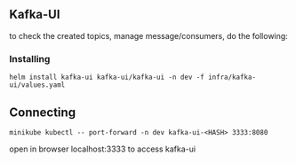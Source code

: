## Kafka-UI

to check the created topics, manage message/consumers, do the following:

### Installing

```
helm install kafka-ui kafka-ui/kafka-ui -n dev -f infra/kafka-ui/values.yaml
```

## Connecting

```
minikube kubectl -- port-forward -n dev kafka-ui-<HASH> 3333:8080
```

open in browser localhost:3333 to access kafka-ui
